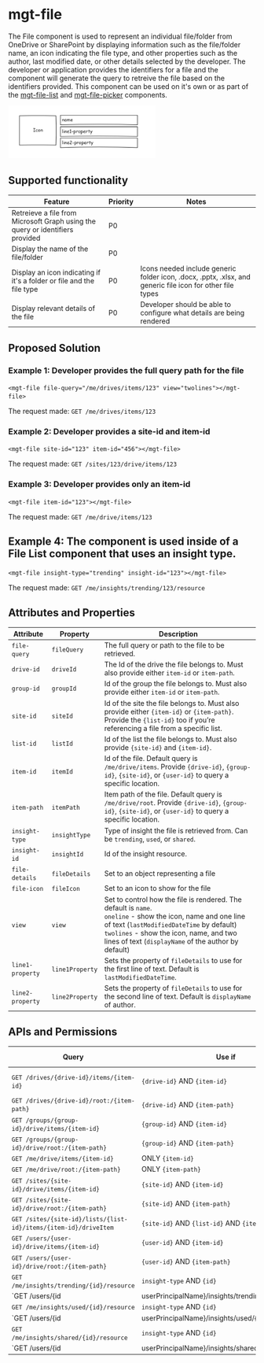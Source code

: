 # mgt-file

The File component is used to represent an individual file/folder from OneDrive or SharePoint by displaying information such as the file/folder name, an icon indicating the file type, and other properties such as the author, last modified date, or other details selected by the developer. The developer or application provides the identifiers for a file and the component will generate the query to retreive the file based on the identifiers provided. This component can be used on it's own or as part of the [mgt-file-list](./mgt-file-list.md) and [mgt-file-picker](./mgt-file-picker.md) components. 

<img src="./images/mgt-file.png" width=300/>

## Supported functionality

| Feature | Priority | Notes |
| ------- | -------- | ----- |
| Retreieve a file from Microsoft Graph using the query or identifiers provided | P0 | |
| Display the name of the file/folder| P0| |
| Display an icon indicating if it's a folder or file and the file type| P0 | Icons needed include generic folder icon, .docx, .pptx, .xlsx, and generic file icon for other file types |
| Display relevant details of the file | P0 | Developer should be able to configure what details are being rendered |

## Proposed Solution

### Example 1: Developer provides the full query path for the file
`<mgt-file file-query="/me/drives/items/123" view="twolines"></mgt-file>`

The request made: `GET /me/drives/items/123`

### Example 2: Developer provides a site-id and item-id
`<mgt-file site-id="123" item-id="456"></mgt-file>`

The request made: `GET /sites/123/drive/items/123`

### Example 3: Developer provides only an item-id

`<mgt-file item-id="123"></mgt-file>`

The request made: `GET /me/drive/items/123`

## Example 4: The component is used inside of a File List component that uses an insight type.

`<mgt-file insight-type="trending" insight-id="123"></mgt-file>`

The request made: `GET /me/insights/trending/123/resource`

## Attributes and Properties

| Attribute | Property | Description |
| --------- | -------- | ----------- |
| `file-query` | `fileQuery` | The full query or path to the file to be retrieved. |
| `drive-id` | `driveId` | The Id of the drive the file belongs to. Must also provide either `item-id` or `item-path`. |
| `group-id` | `groupId` | Id of the group the file belongs to. Must also provide either `item-id` or `item-path`. |
| `site-id` | `siteId` | Id of the site the file belongs to. Must also provide either `{item-id}` or `{item-path}`. Provide the `{list-id}` too if you’re referencing a file from a specific list. |
| `list-id` | `listId` | Id of the list the file belongs to. Must also provide `{site-id}` and `{item-id}`. |
| `item-id` | `itemId` | Id of the file. Default query is `/me/drive/items`. Provide `{drive-id}`, `{group-id}`, `{site-id}`, or `{user-id}` to query a specific location. |
| `item-path` | `itemPath` | Item path of the file. Default query is `/me/drive/root`. Provide `{drive-id}`, `{group-id}`, `{site-id}`, or `{user-id}` to query a specific location. |
| `insight-type` | `insightType` | Type of insight the file is retrieved from. Can be `trending`, `used`, or `shared`. |
| `insight-id` | `insightId` | Id of the insight resource. |
| `file-details` | `fileDetails` | Set to an object representing a file |
| `file-icon` | `fileIcon` | Set to an icon to show for the file |
| `view` | `view` | Set to control how the file is rendered. The default is `name`. <br>`oneline` - show the icon, name and one line of text (`lastModifiedDateTime` by default)<br> `twolines` - show the icon, name, and two lines of text (`displayName` of the author by default) |
| `line1-property` | `line1Property` | Sets the property of `fileDetails` to use for the first line of text. Default is `lastModifiedDateTime`. |
| `line2-property` | `line2Property` | Sets the property of `fileDetails` to use for the second line of text. Default is `displayName` of author. |


## APIs and Permissions

| Query | Use if | Permission Scopes |
| ----- | ------ | ----------------- |
| `GET /drives/{drive-id}/items/{item-id}` | `{drive-id}` AND `{item-id}` | Files.Read, Files.Read.All, Sites.Read.All |
| `GET /drives/{drive-id}/root:/{item-path}` | `{drive-id}` AND `{item-path}` | " |
| `GET /groups/{group-id}/drive/items/{item-id}` | `{group-id}` AND `{item-id}` | " |
| `GET /groups/{group-id}/drive/root:/{item-path}` | `{group-id}` AND `{item-path}` | " |
| `GET /me/drive/items/{item-id}` | ONLY `{item-id}` | " |
| `GET /me/drive/root:/{item-path}` | ONLY `{item-path}` | " |
| `GET /sites/{site-id}/drive/items/{item-id}` | `{site-id}` AND `{item-id}` | " |
| `GET /sites/{site-id}/drive/root:/{item-path}` | `{site-id}` AND `{item-path}` | " |
| `GET /sites/{site-id}/lists/{list-id}/items/{item-id}/driveItem` | `{site-id}` AND `{list-id}` AND `{item-id}` | " |
| `GET /users/{user-id}/drive/items/{item-id}` | `{user-id}` AND `{item-id}` | " |
| `GET /users/{user-id}/drive/root:/{item-path}` | `{user-id}` AND `{item-path}` | " |
| `GET /me/insights/trending/{id}/resource` | `insight-type` AND `{id}` | Sites.Read.All |
| `GET /users/{id | userPrincipalName}/insights/trending/{id}/resource` | `{user-id|upn}` AND `insight-type` AND `{id}` | " |
| `GET /me/insights/used/{id}/resource` | `insight-type` AND `{id}` | " |
| `GET /users/{id | userPrincipalName}/insights/used/{id}/resource` | `{user-id|upn}` AND `insight-type` AND `{id}` | " |
| `GET /me/insights/shared/{id}/resource` | `insight-type` AND `{id}` | " |
| `GET /users/{id | userPrincipalName}/insights/shared/{id}/resource` | `{user-id|upn}` AND `insight-type` AND `{id}` | " |
